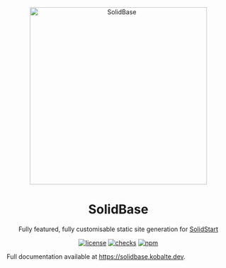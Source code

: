 <div align="center">
  <a href="https://github.com/kobaltedev/solidbase" target="_blank"><img width="400" src="https://raw.githubusercontent.com/kobaltedev/solidbase/refs/heads/main/.github/solidbase.png" alt="SolidBase"></a>
</div>

<h1 align="center">SolidBase</h1>

<div align="center">

Fully featured, fully customisable static site generation for [SolidStart](https://start.solidjs.com)

[![license](https://img.shields.io/badge/license-MIT-1890ff.svg)](https://github.com/kobaltedev/solidbase/blob/main/LICENSE)
[![checks](https://img.shields.io/github/checks-status/kobaltedev/solidbase/main)](https://github.com/kobaltedev/solidbase/actions)
[![npm](https://img.shields.io/npm/v/@kobalte/solidbase)](https://www.npmjs.com/package/@kobalte/solidbase)

</div>

Full documentation available at https://solidbase.kobalte.dev.
